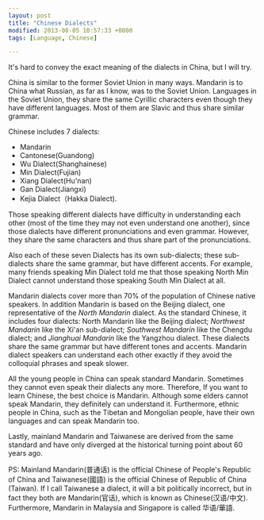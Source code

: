 ```yaml
---
layout: post
title: "Chinese Dialects"
modified: 2013-08-05 10:57:33 +0800
tags: [Language, Chinese]

---
```


It's hard to convey the exact meaning of the dialects in China, but I will try. 

China is similar to the former Soviet Union in many ways. Mandarin is to China what Russian, as far as I know, was to the Soviet Union. Languages in the Soviet Union, they share the same Cyrillic characters even though they have different languages. Most of them are Slavic and thus share similar grammar. 

Chinese includes 7 dialects: 

* Mandarin
* Cantonese(Guandong)
* Wu Dialect(Shanghainese)
* Min Dialect(Fujian)
* Xiang Dialect(Hu'nan)
* Gan Dialect(Jiangxi)
* Kejia Dialect（Hakka Dialect).

Those speaking different dialects have difficulty in understanding each other (most of the time they may not even understand one another), since those dialects have different pronunciations and even grammar. However, they share the same characters and thus share part of the pronunciations. 

Also each of these seven Dialects has its own sub-dialects; these sub-dialects share the same grammar, but have different accents. For example, many friends speaking Min Dialect told me that those speaking North Min Dialect cannot understand those speaking South Min Dialect at all. 

Mandarin dialects cover more than 70% of the population of Chinese native speakers. In addition Mandarin is based on the Beijing dialect, one representative of the *North Mandarin* dialect. As the standard Chinese, it includes four dialects: North Mandarin like the Beijing dialect; *Northwest Mandarin* like the Xi'an sub-dialect; *Southwest Mandarin* like the Chengdu dialect; and *Jianghuai Mandarin* like the Yangzhou dialect. These dialects share the same grammar but have different tones and accents. Mandarin dialect speakers can understand each other exactly if they avoid the colloquial phrases and speak slower. 

All the young people in China can speak standard Mandarin. Sometimes they cannot even speak their dialects any more. Therefore, If you want to learn Chinese, the best choice is Mandarin. Although some elders cannot speak Mandarin, they definitely can understand it. Furthermore, ethnic people in China, such as the Tibetan and Mongolian people, have their own languages and can speak Mandarin too. 

Lastly, mainland Mandarin and Taiwanese are derived from the same standard and have only diverged at the historical turning point about 60 years ago.

PS: Mainland Mandarin(普通话) is the official Chinese of People's Republic of China and Taiwanese(國語) is the official Chinese of Republic of China (Taiwan). If I call Taiwanese a dialect, it will a bit politically incorrect, but in fact they both are Mandarin(官话), which is known as Chinese(汉语/中文). Furthermore, Mandarin in Malaysia and Singapore is called 华语/華語.